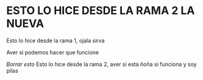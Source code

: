 # ESTO LO HICE DESDE LA RAMA 2 LA NUEVA


Esto lo hice desde la rama 1, ojala sirva


Aver si podemos hacer que funcione

*Borrar esto*
Esto lo hice desde la rama 2, aver si esta ñoña si funciona y soy pilas

